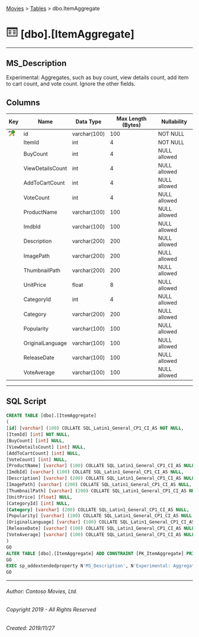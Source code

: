 #### 

[Movies](../index.md) > [Tables](Tables.md) > dbo.ItemAggregate

# ![Tables](../../../Images/Table32.png) [dbo].[ItemAggregate]

---

## <a name="#description"></a>MS_Description

Experimental: Aggregates, such as buy count, view details count, add item to cart count, and vote count. Ignore the other fields.

## <a name="#columns"></a>Columns

| Key | Name | Data Type | Max Length (Bytes) | Nullability |
|---|---|---|---|---|
| [![Cluster Primary Key PK_ItemAggregate: id](../../../Images/pkcluster.png)](#indexes) | id | varchar(100) | 100 | NOT NULL |
|  | ItemId | int | 4 | NOT NULL |
|  | BuyCount | int | 4 | NULL allowed |
|  | ViewDetailsCount | int | 4 | NULL allowed |
|  | AddToCartCount | int | 4 | NULL allowed |
|  | VoteCount | int | 4 | NULL allowed |
|  | ProductName | varchar(100) | 100 | NULL allowed |
|  | ImdbId | varchar(100) | 100 | NULL allowed |
|  | Description | varchar(200) | 200 | NULL allowed |
|  | ImagePath | varchar(200) | 200 | NULL allowed |
|  | ThumbnailPath | varchar(200) | 200 | NULL allowed |
|  | UnitPrice | float | 8 | NULL allowed |
|  | CategoryId | int | 4 | NULL allowed |
|  | Category | varchar(200) | 200 | NULL allowed |
|  | Popularity | varchar(100) | 100 | NULL allowed |
|  | OriginalLanguage | varchar(100) | 100 | NULL allowed |
|  | ReleaseDate | varchar(100) | 100 | NULL allowed |
|  | VoteAverage | varchar(100) | 100 | NULL allowed |


---

## <a name="#sqlscript"></a>SQL Script

```sql
CREATE TABLE [dbo].[ItemAggregate]
(
[id] [varchar] (100) COLLATE SQL_Latin1_General_CP1_CI_AS NOT NULL,
[ItemId] [int] NOT NULL,
[BuyCount] [int] NULL,
[ViewDetailsCount] [int] NULL,
[AddToCartCount] [int] NULL,
[VoteCount] [int] NULL,
[ProductName] [varchar] (100) COLLATE SQL_Latin1_General_CP1_CI_AS NULL,
[ImdbId] [varchar] (100) COLLATE SQL_Latin1_General_CP1_CI_AS NULL,
[Description] [varchar] (200) COLLATE SQL_Latin1_General_CP1_CI_AS NULL,
[ImagePath] [varchar] (200) COLLATE SQL_Latin1_General_CP1_CI_AS NULL,
[ThumbnailPath] [varchar] (200) COLLATE SQL_Latin1_General_CP1_CI_AS NULL,
[UnitPrice] [float] NULL,
[CategoryId] [int] NULL,
[Category] [varchar] (200) COLLATE SQL_Latin1_General_CP1_CI_AS NULL,
[Popularity] [varchar] (100) COLLATE SQL_Latin1_General_CP1_CI_AS NULL,
[OriginalLanguage] [varchar] (100) COLLATE SQL_Latin1_General_CP1_CI_AS NULL,
[ReleaseDate] [varchar] (100) COLLATE SQL_Latin1_General_CP1_CI_AS NULL,
[VoteAverage] [varchar] (100) COLLATE SQL_Latin1_General_CP1_CI_AS NULL
)
GO
ALTER TABLE [dbo].[ItemAggregate] ADD CONSTRAINT [PK_ItemAggregate] PRIMARY KEY CLUSTERED  ([id])
GO
EXEC sp_addextendedproperty N'MS_Description', N'Experimental: Aggregates, such as buy count, view details count, add item to cart count, and vote count. Ignore the other fields.', 'SCHEMA', N'dbo', 'TABLE', N'ItemAggregate', NULL, NULL
GO

```


---

###### Author:  Contoso Movies, Ltd.

###### Copyright 2019 - All Rights Reserved

###### Created: 2019/11/27

